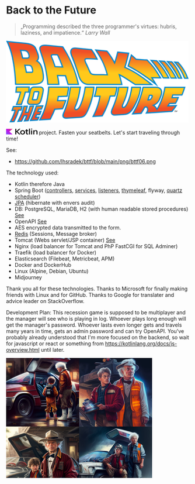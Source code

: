 # Back to the Future

> „Programming described the three programmer's virtues: hubris, laziness, and impatience.“ *Larry Wall*

<p>
<img src="https://github.com/lhsradek/bttf/blob/main/bttf-app/src/main/webapp/res/Back-to-the-future-logo.svg" width="500px" th:height="222px" />
</p>

<p>
<img src="https://github.com/lhsradek/bttf/blob/main/bttf-app/src/main/webapp/res/Kotlin Full Color Logo on White RGB.svg" width="86px" height="16px"/> project. Fasten your seatbelts. Let's start traveling through time!
</p>

See:
* https://github.com/lhsradek/bttf/blob/main/png/bttf06.png

The technology used:

* Kotlin therefore Java
* Spring Boot ([controllers](https://github.com/lhsradek/bttf/tree/main/bttf-impl/src/main/kotlin/local/intranet/bttf/api/controller), [services](https://github.com/lhsradek/bttf/tree/main/bttf-impl/src/main/kotlin/local/intranet/bttf/api/service), [listeners](https://github.com/lhsradek/bttf/tree/main/bttf-impl/src/main/kotlin/local/intranet/bttf/api/listener), [thymeleaf](https://github.com/lhsradek/bttf/tree/main/bttf-app/src/main/resources/templates), flyway, [quartz scheduler](https://github.com/lhsradek/bttf/tree/main/bttf-impl/src/main/kotlin/local/intranet/bttf/api/scheduler))
* [JPA](https://github.com/lhsradek/bttf/tree/main/bttf-impl/src/main/kotlin/local/intranet/bttf/api/model) (hibernate with envers audit)
* DB: PostgreSQL, MariaDB, H2 (with human readable stored procedures) [See](https://github.com/lhsradek/bttf/tree/main/bttf-impl/src/main/resources/db/specific)
* OpenAPI [See](https://github.com/lhsradek/bttf/blob/main/png/bttf03.png)
* AES encrypted data transmitted to the form.
* [Redis](https://github.com/lhsradek/bttf/tree/main/bttf-impl/src/main/kotlin/local/intranet/bttf/api/redis) (Sessions, Message broker)
* Tomcat (Webs servlet/JSP container) [See](https://github.com/lhsradek/bttf/blob/main/png/bttf05.png)
* Nginx (load balancer for Tomcat and PhP FastCGI for SQL Adminer)
* Traefik (load balancer for Docker)
* Elasticsearch (Filebeat, Metricbeat, APM)
* Docker and DockerHub
* Linux (Alpine, Debian, Ubuntu)
* Midjourney

Thank you all for these technologies. Thanks to Microsoft for finally making friends with Linux and for GitHub. Thanks to Google for translater and advice leader on StackOverflow.

Development Plan: This recession game is supposed to be multiplayer and the manager will see who is playing in log. Whoever plays long enough will get the manager's password. Whoever lasts even longer gets and travels many years in time, gets an admin password and can try OpenAPI. You've probably already understood that I'm more focused on the backend, so wait for javascript or react or something from https://kotlinlang.org/docs/js-overview.html until later.

<p>
<img src="https://github.com/lhsradek/bttf/blob/main/bttf-app/src/main/webapp/res/bttf.png" width="400px" height="328px"/>
</p>
